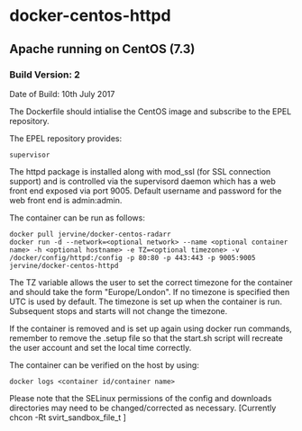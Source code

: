 # docker-centos-httpd
## Apache running on CentOS (7.3)
### Build Version: 2
Date of Build: 10th July 2017

The Dockerfile should intialise the CentOS image and subscribe to the EPEL repository.

The EPEL repository provides:

    supervisor

The httpd package is installed along with mod_ssl (for SSL connection support) and is controlled via the supervisord daemon which has a web front end exposed via port 9005. Default username and password for the web front end is admin:admin.

The container can be run as follows:

    docker pull jervine/docker-centos-radarr
    docker run -d --network=<optional network> --name <optional container name> -h <optional hostname> -e TZ=<optional timezone> -v /docker/config/httpd:/config -p 80:80 -p 443:443 -p 9005:9005 jervine/docker-centos-httpd
    

The TZ variable allows the user to set the correct timezone for the container and should take the form "Europe/London". If no timezone is specified then UTC is used by default. The timezone is set up when the container is run. Subsequent stops and starts will not change the timezone.

If the container is removed and is set up again using docker run commands, remember to remove the .setup file so that the start.sh script will recreate the user account and set the local time correctly.

The container can be verified on the host by using:

    docker logs <container id/container name>

Please note that the SELinux permissions of the config and downloads directories may need to be changed/corrected as necessary. [Currently chcon -Rt svirt_sandbox_file_t ]
